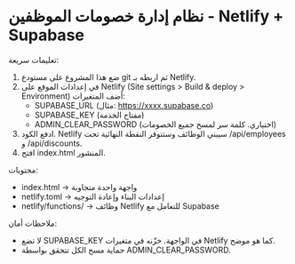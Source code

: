 نظام إدارة خصومات الموظفين - Netlify + Supabase
=================================================

تعليمات سريعة:
1. ضع هذا المشروع على مستودع git ثم اربطه بـ Netlify.
2. في إعدادات الموقع على Netlify (Site settings > Build & deploy > Environment) أضف المتغيرات:
   - SUPABASE_URL  (مثال: https://xxxx.supabase.co)
   - SUPABASE_KEY  (مفتاح الخدمة)
   - ADMIN_CLEAR_PASSWORD  (اختياري. كلمة سر لمسح جميع الخصومات)
3. ادفع الكود. Netlify سيبني الوظائف وستتوفر النقطة النهائية تحت /api/employees و /api/discounts.
4. افتح index.html المنشور.

محتويات:
- index.html            -> واجهة واحدة متجاوبة
- netlify.toml          -> إعدادات البناء وإعادة التوجيه
- netlify/functions/    -> وظائف Netlify للتعامل مع Supabase

ملاحظات أمان:
- لا تضع SUPABASE_KEY في الواجهة. خزّنه في متغيرات Netlify كما هو موضح.
- حماية مسح الكل تتحقق بواسطة ADMIN_CLEAR_PASSWORD.
